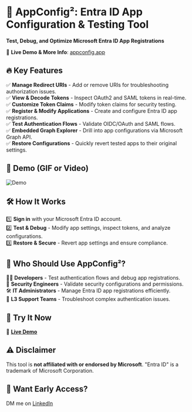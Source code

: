 # 🚀 AppConfig²: Entra ID App Configuration & Testing Tool

**Test, Debug, and Optimize Microsoft Entra ID App Registrations**

🔗 **Live Demo & More Info**: [appconfig.app](https://appconfig.app)
<!-- 📖 **Documentation**: [Visit Docs](https://appconfig.app/docs) -->

## 🔥 Key Features
✅ **Manage Redirect URIs** - Add or remove URIs for troubleshooting authorization issues.  
✅ **View & Decode Tokens** - Inspect OAuth2 and SAML tokens in real-time.  
✅ **Customize Token Claims** - Modify token claims for security testing.  
✅ **Register & Modify Applications** - Create and configure Entra ID app registrations.  
✅ **Test Authentication Flows** - Validate OIDC/OAuth and SAML flows.  
✅ **Embedded Graph Explorer** - Drill into app configurations via Microsoft Graph API.  
✅ **Restore Configurations** - Quickly revert tested apps to their original settings.  

## 🎥 Demo (GIF or Video)
![Demo](https://yourimagehost.com/demo.gif)

## 🛠️ How It Works
1️⃣ **Sign in** with your Microsoft Entra ID account.  
2️⃣ **Test & Debug** - Modify app settings, inspect tokens, and analyze configurations.  
3️⃣ **Restore & Secure** - Revert app settings and ensure compliance.  

## 👥 Who Should Use AppConfig²?
👨‍💻 **Developers** - Test authentication flows and debug app registrations.  
🔐 **Security Engineers** - Validate security configurations and permissions.  
🛠️ **IT Administrators** - Manage Entra ID app registrations efficiently.  
🎯 **L3 Support Teams** - Troubleshoot complex authentication issues.  

## 🚀 Try It Now
🔗 **[Live Demo](https://appconfig.app)**  

## ⚠️ Disclaimer
This tool is **not affiliated with or endorsed by Microsoft**. "Entra ID" is a trademark of Microsoft Corporation.


## 📩 Want Early Access?  
DM me on [LinkedIn](https://www.linkedin.com/in/tonino-filipovic-7a501b1/) 
